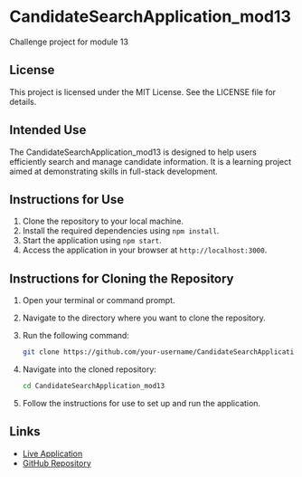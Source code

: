 # CandidateSearchApplication_mod13
Challenge project for module 13
## License

This project is licensed under the MIT License. See the LICENSE file for details.

## Intended Use

The CandidateSearchApplication_mod13 is designed to help users efficiently search and manage candidate information. It is a learning project aimed at demonstrating skills in full-stack development.

## Instructions for Use

1. Clone the repository to your local machine.
2. Install the required dependencies using `npm install`.
3. Start the application using `npm start`.
4. Access the application in your browser at `http://localhost:3000`.

## Instructions for Cloning the Repository

1. Open your terminal or command prompt.
2. Navigate to the directory where you want to clone the repository.
3. Run the following command:

    ```bash
    git clone https://github.com/your-username/CandidateSearchApplication_mod13.git
    ```

4. Navigate into the cloned repository:

    ```bash
    cd CandidateSearchApplication_mod13
    ```

5. Follow the instructions for use to set up and run the application.

## Links

- [Live Application](https://candidatesearchapplication-mod13-071a.onrender.com/)  
- [GitHub Repository](https://github.com/AMShegstad/CandidateSearchApplication_mod13)